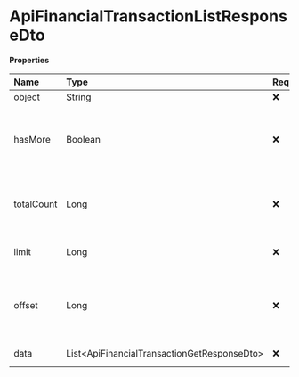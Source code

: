 # ApiFinancialTransactionListResponseDto

**Properties**

| Name       | Type                                          | Required | Description                                                 |
| :--------- | :-------------------------------------------- | :------- | :---------------------------------------------------------- |
| object     | String                                        | ❌       | Object type                                                 |
| hasMore    | Boolean                                       | ❌       | Indicates whether there is another page to be searched      |
| totalCount | Long                                          | ❌       | Total number of items for the filters entered               |
| limit      | Long                                          | ❌       | Number of objects per page                                  |
| offset     | Long                                          | ❌       | Position of the object from which the page should be loaded |
| data       | List\<ApiFinancialTransactionGetResponseDto\> | ❌       | List of objects                                             |

<!-- This file was generated by liblab | https://liblab.com/ -->
